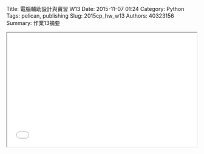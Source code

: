 Title: 電腦輔助設計與實習 W13
Date: 2015-11-07 01:24
Category: Python
Tags: pelican, publishing
Slug: 2015cp_hw_w13
Authors: 40323156
Summary: 作業13摘要

<iframe src="40323156_cp_w13_p.html" width="500" height="300"></iframe>